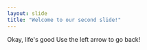 ```yaml
---
layout: slide
title: "Welcome to our second slide!"
---
```

Okay, life's good
Use the left arrow to go back!
